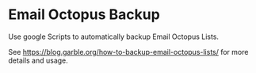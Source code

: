 # Email Octopus Backup 

Use google Scripts to automatically backup Email Octopus Lists.

See https://blog.garble.org/how-to-backup-email-octopus-lists/ for more details and usage.
